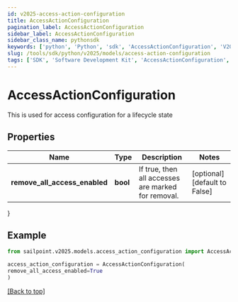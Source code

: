 ```yaml
---
id: v2025-access-action-configuration
title: AccessActionConfiguration
pagination_label: AccessActionConfiguration
sidebar_label: AccessActionConfiguration
sidebar_class_name: pythonsdk
keywords: ['python', 'Python', 'sdk', 'AccessActionConfiguration', 'V2025AccessActionConfiguration'] 
slug: /tools/sdk/python/v2025/models/access-action-configuration
tags: ['SDK', 'Software Development Kit', 'AccessActionConfiguration', 'V2025AccessActionConfiguration']
---
```


# AccessActionConfiguration

This is used for access configuration for a lifecycle state

## Properties

Name | Type | Description | Notes
------------ | ------------- | ------------- | -------------
**remove_all_access_enabled** | **bool** | If true, then all accesses are marked for removal. | [optional] [default to False]
}

## Example

```python
from sailpoint.v2025.models.access_action_configuration import AccessActionConfiguration

access_action_configuration = AccessActionConfiguration(
remove_all_access_enabled=True
)

```
[[Back to top]](#) 

